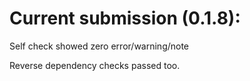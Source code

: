# Current submission (0.1.8):

Self check showed zero error/warning/note

Reverse dependency checks passed too.

